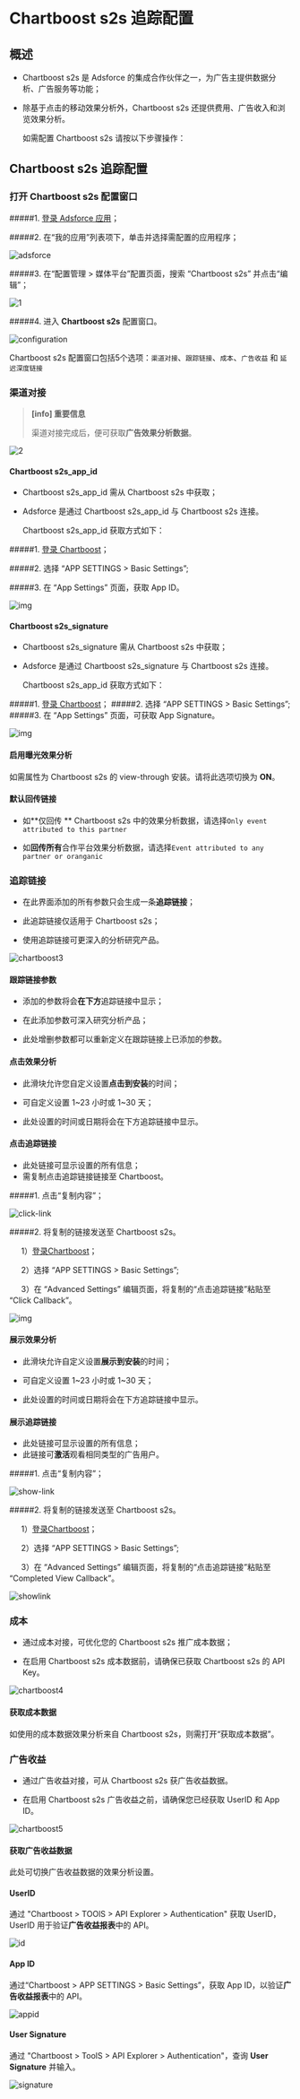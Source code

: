 # Chartboost s2s  追踪配置

## 概述

* Chartboost s2s 是 Adsforce 的集成合作伙伴之一，为广告主提供数据分析、广告服务等功能；

* 除基于点击的移动效果分析外，Chartboost s2s 还提供费用、广告收入和浏览效果分析。

  如需配置 Chartboost s2s 请按以下步骤操作：

## Chartboost s2s 追踪配置
### 打开 Chartboost s2s 配置窗口

#####1. [登录 Adsforce 应用](<https://demo-portal.adsforce.io/login>)；

#####2. 在“我的应用”列表项下，单击并选择需配置的应用程序；

![adsforce](adsforce.png)

#####3. 在“配置管理 > 媒体平台”配置页面，搜索 “Chartboost s2s” 并点击“编辑”；

![1](1.png)

#####4. 进入 **Chartboost s2s** 配置窗口。 

![configuration](configuration.png)

Chartboost s2s 配置窗口包括5个选项：`渠道对接`、`跟踪链接`、`成本`、`广告收益` 和 `延迟深度链接` 

### 渠道对接

> **[info] 重要信息**
>
> 渠道对接完成后，便可获取**广告效果分析数据**。

![2](2.png)

#### Chartboost s2s_app_id

* Chartboost s2s_app_id 需从 Chartboost s2s 中获取；

* Adsforce 是通过 Chartboost s2s_app_id 与 Chartboost s2s 连接。  

  Chartboost s2s_app_id 获取方式如下：

#####1. [登录 Chartboost](https://dashboard.chartboost.com/login)；

#####2. 选择 “APP SETTINGS > Basic Settings”;

#####3. 在 “App Settings” 页面，获取 App ID。

![img](appid.png)

#### Chartboost s2s_signature

* Chartboost s2s_signature 需从 Chartboost s2s 中获取；

* Adsforce 是通过 Chartboost s2s_signature 与 Chartboost s2s 连接。 

  Chartboost s2s_app_id 获取方式如下：

#####1. [登录 Chartboost](https://dashboard.chartboost.com/login)；
#####2. 选择 “APP SETTINGS > Basic Settings”;
#####3. 在 “App Settings” 页面，可获取 App Signature。

![img](signature.png)

#### 启用曝光效果分析

如需属性为 Chartboost s2s 的 view-through 安装。请将此选项切换为 **ON**。

#### 默认回传链接

* 如**仅回传 ** Chartboost s2s 中的效果分析数据，请选择`Only event attributed to this partner`

* 如**回传所有**合作平台效果分析数据，请选择`Event attributed to any partner or oranganic`

### 追踪链接

* 在此界面添加的所有参数只会生成一条**追踪链接**；

* 此追踪链接仅适用于 Chartboost s2s；

* 使用追踪链接可更深入的分析研究产品。

![chartboost3](chartboost3.png)

#### 跟踪链接参数

* 添加的参数将会**在下方**追踪链接中显示；

* 在此添加参数可深入研究分析产品；

* 此处增删参数都可以重新定义在跟踪链接上已添加的参数。

#### 点击效果分析

* 此滑块允许您自定义设置**点击到安装**的时间；

* 可自定义设置 1~23 小时或 1~30 天；

* 此处设置的时间或日期将会在下方追踪链接中显示。

#### 点击追踪链接

* 此处链接可显示设置的所有信息；
* 需复制点击追踪链接链接至 Chartboost。

#####1. 点击“复制内容”；

![click-link](click-link.png)

#####2. 将复制的链接发送至 Chartboost s2s。

&ensp;&ensp;&ensp;1）[登录Chartboost](https://dashboard.chartboost.com/login)；

&ensp;&ensp;&ensp;2）选择 “APP SETTINGS > Basic Settings”;

&ensp;&ensp;&ensp;3）在 “Advanced Settings” 编辑页面，将复制的“点击追踪链接”粘贴至 “Click Callback”。

![img](clicklink.png)

#### 展示效果分析

* 此滑块允许自定义设置**展示到安装**的时间；

* 可自定义设置 1~23 小时或 1~30 天；

* 此处设置的时间或日期将会在下方追踪链接中显示。

#### 展示追踪链接

* 此处链接可显示设置的所有信息；
* 此链接可**激活**观看相同类型的广告用户。

#####1. 点击“复制内容”；

![show-link](show-link.png)

#####2. 将复制的链接发送至 Chartboost s2s。

&ensp;&ensp;&ensp;1）[登录Chartboost](https://dashboard.chartboost.com/login)；

&ensp;&ensp;&ensp;2）选择 “APP SETTINGS > Basic Settings”;

&ensp;&ensp;&ensp;3）在 “Advanced Settings” 编辑页面，将复制的“点击追踪链接”粘贴至 “Completed View Callback”。

![showlink](showlink.png)

### 成本

* 通过成本对接，可优化您的 Chartboost s2s 推广成本数据；

* 在启用 Chartboost s2s 成本数据前，请确保已获取 Chartboost s2s 的 API Key。

![chartboost4](chartboost4.png)

#### 获取成本数据

如使用的成本数据效果分析来自 Chartboost s2s，则需打开“获取成本数据”。

### 广告收益

* 通过广告收益对接，可从 Chartboost s2s 获广告收益数据。

* 在启用 Chartboost s2s 广告收益之前，请确保您已经获取 UserID 和 App ID。   

![chartboost5](chartboost5.png)

#### 获取广告收益数据

此处可切换广告收益数据的效果分析设置。

#### UserID

通过 "Chartboost > TOOlS > API Explorer > Authentication" 获取 UserID，UserID 用于验证**广告收益报表**中的 API。 

![id](id.png)

#### App ID

通过“Chartboost > APP SETTINGS > Basic Settings”，获取 App ID，以验证**广告收益报表**中的 API。

![appid](appid.png)

#### User Signature

通过 "Chartboost > ToolS > API Explorer > Authentication"，查询 **User Signature** 并输入。

![signature](signature.png)
